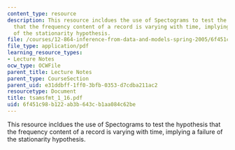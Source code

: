 ```yaml
---
content_type: resource
description: This resource incldues the use of Spectograms to test the hypothesis
  that the frequency content of a record is varying with time, implying a failure
  of the stationarity hypothesis.
file: /courses/12-864-inference-from-data-and-models-spring-2005/6f451c98b122ab3b643cb1aa084c62be_tsamsfmt_1_16.pdf
file_type: application/pdf
learning_resource_types:
- Lecture Notes
ocw_type: OCWFile
parent_title: Lecture Notes
parent_type: CourseSection
parent_uid: e31ddbff-1ff0-3bfb-0353-d7cdba211ac2
resourcetype: Document
title: tsamsfmt_1_16.pdf
uid: 6f451c98-b122-ab3b-643c-b1aa084c62be
---
```

This resource incldues the use of Spectograms to test the hypothesis that the frequency content of a record is varying with time, implying a failure of the stationarity hypothesis.

